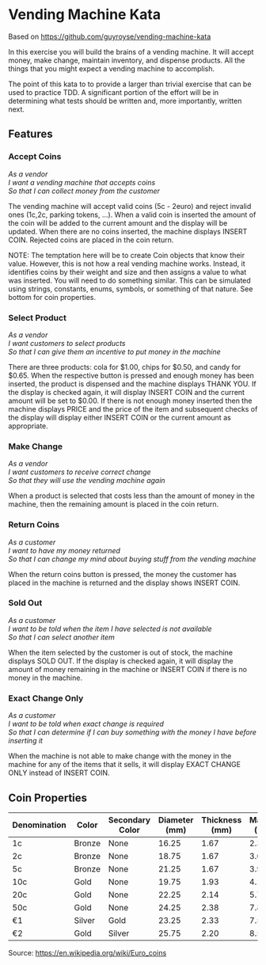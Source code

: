 # Vending Machine Kata
Based on https://github.com/guyroyse/vending-machine-kata

In this exercise you will build the brains of a vending machine.  It will accept money, make change, maintain
inventory, and dispense products.  All the things that you might expect a vending machine to accomplish.

The point of this kata to to provide a larger than trivial exercise that can be used to practice TDD.  A significant
portion of the effort will be in determining what tests should be written and, more importantly, written next.

## Features

### Accept Coins

_As a vendor_  
_I want a vending machine that accepts coins_  
_So that I can collect money from the customer_

The vending machine will accept valid coins (5c - 2euro) and reject invalid ones (1c,2c, parking tokens, ...).  When a
valid coin is inserted the amount of the coin will be added to the current amount and the display will be updated.
When there are no coins inserted, the machine displays INSERT COIN.  Rejected coins are placed in the coin return.

NOTE: The temptation here will be to create Coin objects that know their value.  However, this is not how a real
vending machine works.  Instead, it identifies coins by their weight and size and then assigns a value to what
was inserted.  You will need to do something similar.  This can be simulated using strings, constants, enums,
symbols, or something of that nature. See bottom for coin properties.

### Select Product

_As a vendor_  
_I want customers to select products_  
_So that I can give them an incentive to put money in the machine_

There are three products: cola for $1.00, chips for $0.50, and candy for $0.65.  When the respective button is pressed
and enough money has been inserted, the product is dispensed and the machine displays THANK YOU.  If the display is
checked again, it will display INSERT COIN and the current amount will be set to $0.00.  If there is not enough money
inserted then the machine displays PRICE and the price of the item and subsequent checks of the display will display
either INSERT COIN or the current amount as appropriate.

### Make Change

_As a vendor_  
_I want customers to receive correct change_  
_So that they will use the vending machine again_

When a product is selected that costs less than the amount of money in the machine, then the remaining amount is placed
in the coin return.

### Return Coins

_As a customer_  
_I want to have my money returned_  
_So that I can change my mind about buying stuff from the vending machine_

When the return coins button is pressed, the money the customer has placed in the machine is returned and the display shows
INSERT COIN.

### Sold Out

_As a customer_  
_I want to be told when the item I have selected is not available_  
_So that I can select another item_

When the item selected by the customer is out of stock, the machine displays SOLD OUT.  If the display is checked again,
it will display the amount of money remaining in the machine or INSERT COIN if there is no money in the machine.

### Exact Change Only

_As a customer_  
_I want to be told when exact change is required_  
_So that I can determine if I can buy something with the money I have before inserting it_

When the machine is not able to make change with the money in the machine for any of the items that it sells, it will
display EXACT CHANGE ONLY instead of INSERT COIN.

## Coin Properties

| Denomination | Color  | Secondary Color | Diameter (mm) | Thickness (mm) | Mass (g) |
|--------------|--------|-----------------|---------------|----------------|----------|
| 1c           | Bronze | None            | 16.25         | 1.67           | 2.30     |
| 2c           | Bronze | None            | 18.75         | 1.67           | 3.06     |
| 5c           | Bronze | None            | 21.25         | 1.67           | 3.92     |
| 10c          | Gold   | None            | 19.75         | 1.93           | 4.10     |
| 20c          | Gold   | None            | 22.25         | 2.14           | 5.74     |
| 50c          | Gold   | None            | 24.25         | 2.38           | 7.80     |
| €1           | Silver | Gold            | 23.25         | 2.33           | 7.50     |
| €2           | Gold   | Silver          | 25.75         | 2.20           | 8.50     |

Source: https://en.wikipedia.org/wiki/Euro_coins
